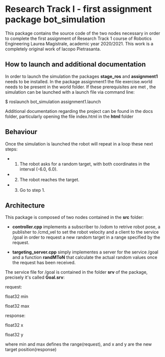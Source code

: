 # Research Track I - first assignment package bot_simulation

This package contains the source code of the two nodes necessary in order to complete the first assignment of Research Track 1 course of Robotics Engineering Laurea Magistrale, academic year 2020/2021. This work is a completely original work of Iacopo Pietrasanta.

## How to launch and additional documentation

In order to launch the simulation the packages **stage_ros** and **assignment1** needs to be installed. In the package assignment1 the file exercise.world needs to be present in the world folder.
If these prerequisites are met , the simulation can be launched with a launch file via command line:

$ roslaunch bot_simulation assignment1.launch

Additional documentation regarding the project can be found in the docs folder, particularly opening the file index.html in the **html** folder

## Behaviour

Once the simulation is launched the robot will repeat in a loop these next steps:

- 1. The robot asks for a random target, with both coordinates in the interval (-6.0, 6.0).
- 2. The robot reaches the target.
- 3. Go to step 1.

## Architecture

This package is composed of two nodes contained in the **src** folder:

- **controller.cpp** implements a subscriber to /odom to retrive robot pose, a publisher to /cmd_vel to set the robot velocity and a client to the service /goal in order to request a new random target in a range specified by the request.

- **targeting_server.cpp** simply implementes a server for the service /goal and a function **randMToN** that calculate the actual random values once the request has been received.

The service file for /goal is contained in the folder **srv** of the package, precisely it's called **Goal.srv**:

request:

float32 min

float32 max

response:

float32 x

float32 y

where min and max defines the range(request), and x and y are the new target position(response)



